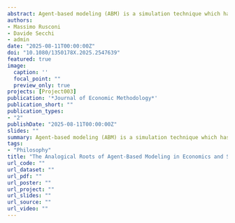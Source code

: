 ```yaml
---
abstract: Agent-based modeling (ABM) is a simulation technique which has been increasingly integrated into the economic discipline in order to understand complex systems. However, most of everyday research activities rely on the researchers' consensus concerning practical choices about modeling strategies, computational boundaries under scrutiny and the extent of empirical validation. Particularly lacking are reflections on the semantic construction of conceptual models. The paper reviews existing theoretical frameworks leading to understanding ABM as a technique, where the cognitive processing instantiated by the instrument is distributed across different modeling layers, including conceptual, algorithmic and computational ones, which can be interpreted as an interlinked set of analogies. Then, it introduces a framework for assessing ABM conceptual adequacy and tests it on two families of models in the field of economics of innovation, revealing several modeling constraints.
authors:
- Massimo Rusconi
- Davide Secchi
- admin
date: "2025-08-11T00:00:00Z"
doi: "10.1080/1350178X.2025.2547639"
featured: true
image:
  caption: ''
  focal_point: ""
  preview_only: true
projects: [Project003]
publication: '*Journal of Economic Methodology*'
publication_short: ""
publication_types:
- "2"
publishDate: "2025-08-11T00:00:00Z"
slides: ""
summary: Agent-based modeling (ABM) is a simulation technique which has been increasingly integrated into the economic discipline in order to understand complex systems. However, most of everyday research activities rely on the researchers' consensus concerning practical choices about modeling strategies, computational boundaries under scrutiny and the extent of empirical validation. Particularly lacking are reflections on the semantic construction of conceptual models. The paper reviews existing theoretical frameworks leading to understanding ABM as a technique, where the cognitive processing instantiated by the instrument is distributed across different modeling layers, including conceptual, algorithmic and computational ones, which can be interpreted as an interlinked set of analogies. Then, it introduces a framework for assessing ABM conceptual adequacy and tests it on two families of models in the field of economics of innovation, revealing several modeling constraints.
tags:
- "Philosophy"
title: "The Analogical Roots of Agent-Based Modeling in Economics and Social Sciences: The case of Innovation Dynamics"
url_code: ""
url_dataset: ""
url_pdf: ""
url_poster: ""
url_project: ""
url_slides: ""
url_source: ""
url_video: ""
---
```



<script type="text/javascript" src="//cdn.plu.mx/widget-details.js"></script>
<a href="https://plu.mx/plum/a/?doi=10.1007/s00454-022-00413-9" class="plumx-details"></a>
